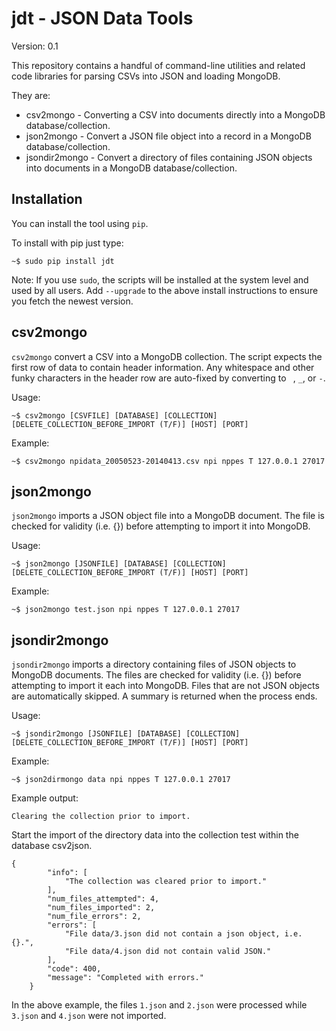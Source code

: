 jdt - JSON Data Tools
=====================

Version: 0.1

This repository contains a handful of command-line utilities and
related code libraries for parsing CSVs into JSON and loading MongoDB.

They are:

* csv2mongo           - Converting a CSV into documents directly into a MongoDB database/collection.
* json2mongo          - Convert a JSON file object into a record in a MongoDB database/collection.
* jsondir2mongo       - Convert a directory of files containing JSON objects into documents in a MongoDB database/collection.

Installation
------------

You can install the tool using `pip`.

To install with pip just type:

    ~$ sudo pip install jdt

Note: If you use `sudo`, the scripts  will be installed at the
system level and used by all users. Add  `--upgrade` to the above
install instructions to ensure you fetch the newest version.



csv2mongo
---------

`csv2mongo` convert a CSV into a MongoDB collection.  The script expects the first row of
data to contain header information. Any whitespace and other funky characters in the
header row are auto-fixed by converting to ` `, `_`, or `-`.

Usage:

    ~$ csv2mongo [CSVFILE] [DATABASE] [COLLECTION] [DELETE_COLLECTION_BEFORE_IMPORT (T/F)] [HOST] [PORT]


Example:

    ~$ csv2mongo npidata_20050523-20140413.csv npi nppes T 127.0.0.1 27017




json2mongo
----------

`json2mongo` imports a JSON object file into a MongoDB document. The file is checked
for validity (i.e. {}) before attempting to import it into MongoDB.


Usage:

    ~$ json2mongo [JSONFILE] [DATABASE] [COLLECTION] [DELETE_COLLECTION_BEFORE_IMPORT (T/F)] [HOST] [PORT]

Example:


    ~$ json2mongo test.json npi nppes T 127.0.0.1 27017



jsondir2mongo
-------------


`jsondir2mongo` imports a directory containing files of JSON objects to MongoDB documents.
 The files are checked for validity (i.e. {}) before attempting to import it each into
 MongoDB. Files that are not JSON objects are automatically skipped.  A summary is returned when the process ends.

Usage:

    ~$ jsondir2mongo [JSONFILE] [DATABASE] [COLLECTION] [DELETE_COLLECTION_BEFORE_IMPORT (T/F)] [HOST] [PORT]


Example:


    ~$ json2dirmongo data npi nppes T 127.0.0.1 27017

Example output:


    Clearing the collection prior to import.

Start the import of the directory data into the collection test within the database csv2json.


    {
            "info": [
                "The collection was cleared prior to import."
            ],
            "num_files_attempted": 4,
            "num_files_imported": 2,
            "num_file_errors": 2,
            "errors": [
                "File data/3.json did not contain a json object, i.e. {}.",
                "File data/4.json did not contain valid JSON."
            ],
            "code": 400,
            "message": "Completed with errors."
        }


In the above example, the files `1.json` and `2.json` were processed while `3.json` and
`4.json` were not imported.
